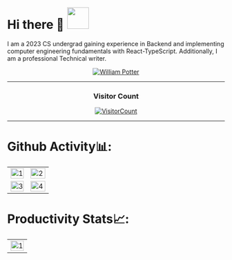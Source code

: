 # Hi there 👋 <img src="https://media.giphy.com/media/hVa6t0WpoDOk7Pxb7l/giphy.gif" width="50">


I am a 2023 CS undergrad gaining experience in Backend and implementing computer engineering fundamentals with React-TypeScript. Additionally, I am a professional Technical writer.

<p align="center"><a href="https://github.com/ryo-ma/github-profile-trophy"><img src="https://github-profile-trophy.vercel.app/?username=William-Potter-exp&theme=dracula&column=4&margin-w=15&margin-h=15" alt="William Potter" /></a></p>

<!--
**William-Potter-exp/William-Potter-exp** is a ✨ _special_ ✨ repository because its `README.md` (this file) appears on your GitHub profile.

Here are some ideas to get you started:

- 🔭 I’m currently working on ...
- 🌱 I’m currently learning ...
- 👯 I’m looking to collaborate on ...
- 🤔 I’m looking for help with ...
- 💬 Ask me about ...
- 📫 How to reach me: ...
- 😄 Pronouns: ...
- ⚡ Fun fact: ...
-->


<hr>

<h3 align="center">Visitor Count</h3>
<a align="center" href="https://profile-counter.glitch.me/{William-Potter-exp}/count.svg">
  
  ![VisitorCount](https://profile-counter.glitch.me/{William-Potter-exp}/count.svg)  
  
</a>

<hr>

# Github Activity📊:

<table>
  <tr>
    <td><img src="https://github-readme-stats.vercel.app/api?username=William-Potter-exp&theme=radical&show_icons=true"  display=block width=100% height=auto  alt="1" ></td>
    <td><img src="https://github-readme-stats.vercel.app/api/top-langs/?username=William-Potter-exp&theme=radical&layout=compact&hide=Jupyter%20Notebook"  display=block width=100% height=auto  alt="2" ></td>
   </tr> 
   <tr>
      <td><img src="https://github-readme-streak-stats.herokuapp.com/?user=William-Potter-exp&theme=tokyonight"  display=block width=100% height=auto alt="3" ></td>
     <td><img src="https://github-readme-stats.vercel.app/api/username=William-Potter-exp&custom_title=Language%20Stats&layout=compact&theme=tokyonight" align="right" display=block width=100% height=auto  alt="4"  >
  </td>
  </tr>
</table>

# Productivity Stats📈:
<table>
  <tr>
    <td><img src="https://github-profile-summary-cards.vercel.app/api/cards/profile-details?username=hi-zeus&theme=monokai"  display=block width=100% height=auto  alt="1" ></td>
   </tr>
</table>
